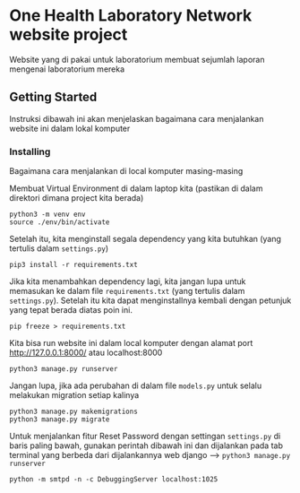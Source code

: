# One Health Laboratory Network website project

Website yang di pakai untuk laboratorium membuat sejumlah laporan mengenai laboratorium mereka

## Getting Started

Instruksi dibawah ini akan menjelaskan bagaimana cara menjalankan website ini dalam lokal komputer


### Installing

Bagaimana cara menjalankan di local komputer masing-masing

Membuat Virtual Environment di dalam laptop kita (pastikan di dalam direktori dimana project kita berada)

```
python3 -m venv env
source ./env/bin/activate 
```

Setelah itu, kita menginstall segala dependency yang kita butuhkan (yang tertulis dalam `settings.py`)

```
pip3 install -r requirements.txt
```

Jika kita menambahkan dependency lagi, kita jangan lupa untuk memasukan ke dalam file `requirements.txt` (yang tertulis dalam `settings.py`). Setelah itu kita dapat menginstallnya kembali dengan petunjuk yang tepat berada diatas poin ini.

```
pip freeze > requirements.txt
```

Kita bisa run website ini dalam local komputer dengan alamat port http://127.0.0.1:8000/ atau localhost:8000

```
python3 manage.py runserver
```

Jangan lupa, jika ada perubahan di dalam file `models.py` untuk selalu melakukan migration setiap kalinya

```
python3 manage.py makemigrations
python3 manage.py migrate
```
Untuk menjalankan fitur Reset Password dengan settingan `settings.py` di baris paling bawah, gunakan perintah dibawah ini dan dijalankan pada tab terminal yang berbeda dari dijalankannya web django --> `python3 manage.py runserver`

```
python -m smtpd -n -c DebuggingServer localhost:1025
```